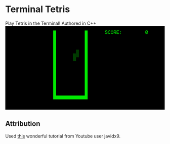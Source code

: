 # Terminal Tetris
Play Tetris in the Terminal! 
Authored in C++
![projectgif](/images/terminaltetris1.gif)

## Attribution
Used [this](https://www.youtube.com/watch?v=8OK8_tHeCIA) wonderful tutorial from Youtube user javidx9.

